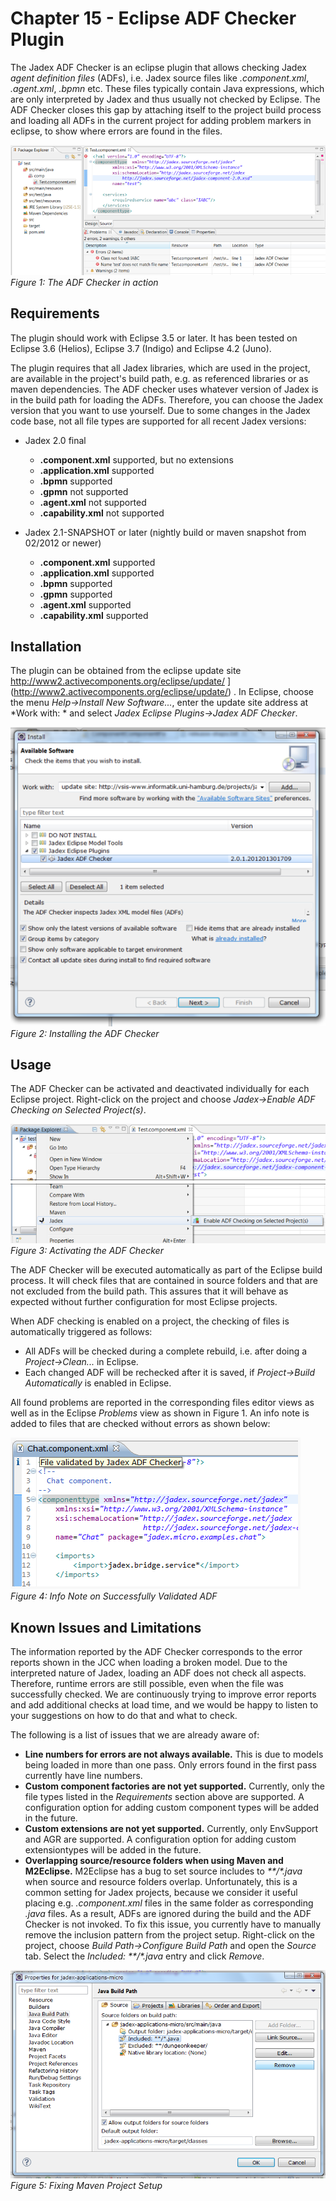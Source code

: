Chapter 15 - Eclipse ADF Checker Plugin
====================================================

The Jadex ADF Checker is an eclipse plugin that allows checking Jadex *agent definition files* (ADFs), i.e. Jadex source files like *.component.xml*, *.agent.xml*, *.bpmn* etc. These files typically contain Java expressions, which are only interpreted by Jadex and thus usually not checked by Eclipse. The ADF Checker closes this gap by attaching itself to the project build process and loading all ADFs in the current project for adding problem markers in eclipse, to show where errors are found in the files.



![15 ADF Checker@adfchecker.png](adfchecker.png)  
*Figure 1: The ADF Checker in action*



Requirements
-------------------------

The plugin should work with Eclipse 3.5 or later. It has been tested on Eclipse 3.6 (Helios), Eclipse 3.7 (Indigo) and Eclipse 4.2 (Juno). 

The plugin requires that all Jadex libraries, which are used in the project, are available in the project's build path, e.g. as referenced libraries or as maven dependencies. The ADF checker uses whatever version of Jadex is in the build path for loading the ADFs. Therefore, you can choose the Jadex version that you want to use yourself. Due to some changes in the Jadex code base, not all file types are supported for all recent Jadex versions:

-   Jadex 2.0 final
    - **.component.xml** supported, but no extensions
    - **.application.xml** supported
    - **.bpmn** supported
    - **.gpmn** not supported
    - **.agent.xml** not supported
    - **.capability.xml** not supported



-   Jadex 2.1-SNAPSHOT or later (nightly build or maven snapshot from 02/2012 or newer)
    - **.component.xml** supported
    - **.application.xml** supported
    - **.bpmn** supported
    - **.gpmn** supported
    - **.agent.xml** supported
    - **.capability.xml** supported

Installation
-------------------------

The plugin can be obtained from the eclipse update site http://www2.activecomponents.org/eclipse/update/ ](http://www2.activecomponents.org/eclipse/update/) . In Eclipse, choose the menu *Help-&gt;Install New Software...*, enter the update site address at *Work with: * and select *Jadex Eclipse Plugins-&gt;Jadex ADF Checker*.



![15 ADF Checker@install.png](install.png)  
*Figure 2: Installing the ADF Checker*



Usage
------------------

The ADF Checker can be activated and deactivated individually for each Eclipse project. Right-click on the project and choose *Jadex-&gt;Enable ADF Checking on Selected Project(s)*.



![15 ADF Checker@activate.png](activate.png)  
*Figure 3: Activating the ADF Checker*



The ADF Checker will be executed automatically as part of the Eclipse build process. It will check files that are contained in source folders and that are not excluded from the build path. This assures that it will behave as expected without further configuration for most Eclipse projects.



When ADF checking is enabled on a project, the checking of files is automatically triggered as follows:

-   All ADFs will be checked during a complete rebuild, i.e. after doing a *Project-&gt;Clean...* in Eclipse.
-   Each changed ADF will be rechecked after it is saved, if *Project-&gt;Build Automatically* is enabled in Eclipse.

All found problems are reported in the corresponding files editor views as well as in the Eclipse *Problems* view as shown in Figure 1. An info note is added to files that are checked without errors as shown below:



![15 ADF Checker@info.png](info.png)  
*Figure 4: Info Note on Successfully Validated ADF*



Known Issues and Limitations
-----------------------------------------

The information reported by the ADF Checker corresponds to the error reports shown in the JCC when loading a broken model. Due to the interpreted nature of Jadex, loading an ADF does not check all aspects. Therefore, runtime errors are still possible, even when the file was successfully checked. We are continuously trying to improve error reports and add additional checks at load time, and we would be happy to listen to your suggestions on how to do that and what to check.



The following is a list of issues that we are already aware of:

-   **Line numbers for errors are not always available.** This is due to models being loaded in more than one pass. Only errors found in the first pass currently have line numbers.
-   **Custom component factories are not yet supported.** Currently, only the file types listed in the *Requirements* section above are supported. A configuration option for adding custom component types will be added in the future.
-   **Custom extensions are not yet supported.** Currently, only EnvSupport and AGR are supported. A configuration option for adding custom extensiontypes will be added in the future.
-   **Overlapping source/resource folders when using Maven and M2Eclipse.** M2Eclipse has a bug to set source includes to *\*\*/\*.java* when source and resource folders overlap. Unfortunately, this is a common setting for Jadex projects, because we consider it useful placing e.g. *.component.xml* files in the same folder as corresponding *.java* files. As a result, ADFs are ignored during the build and the ADF Checker is not invoked. To fix this issue, you currently have to manually remove the inclusion pattern from the project setup. Right-click on the project, choose *Build Path-&gt;Configure Build Path* and open the *Source* tab. Select the *Included: \*\*/\*.java* entry and click *Remove*.

![15 ADF Checker@includes.png](includes.png)  
*Figure 5: Fixing Maven Project Setup*
